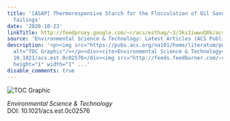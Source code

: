 ```yaml
---
title: '[ASAP] Thermoresponsive Starch for the Flocculation of Oil Sands Mature Fine
  Tailings'
date: '2020-10-23'
linkTitle: http://feedproxy.google.com/~r/acs/esthag/~3/3ks1iwwuQ8k/acs.est.0c02576
source: 'Environmental Science & Technology: Latest Articles (ACS Publications)'
description: '<p><img src="https://pubs.acs.org/na101/home/literatum/publisher/achs/journals/content/esthag/0/esthag.ahead-of-print/acs.est.0c02576/20201023/images/medium/es0c02576_0012.gif"
  alt="TOC Graphic"/></p><div><cite>Environmental Science & Technology</cite></div><div>DOI:
  10.1021/acs.est.0c02576</div><img src="http://feeds.feedburner.com/~r/acs/esthag/~4/3ks1iwwuQ8k"
  height="1" width="1" ...'
disable_comments: true
---
```

<p><img src="https://pubs.acs.org/na101/home/literatum/publisher/achs/journals/content/esthag/0/esthag.ahead-of-print/acs.est.0c02576/20201023/images/medium/es0c02576_0012.gif" alt="TOC Graphic"/></p><div><cite>Environmental Science & Technology</cite></div><div>DOI: 10.1021/acs.est.0c02576</div><img src="http://feeds.feedburner.com/~r/acs/esthag/~4/3ks1iwwuQ8k" height="1" width="1" ...